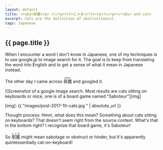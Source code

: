 ```yaml
---
layout: default
title: <ruby>邪魔<rp> (</rp><rt>じゃま</rt><rp>)</rp></ruby> and cats
excerpt: Cats are the definition of obstructionist.
tags: Japanese
---
```


## {{ page.title }}

<section markdown='1'>
When I encounter a word I don't know in Japanese, one of my techniques is to use google.jp to image search for it.  The goal is to keep from translating the word into English and to get a sense of what it mean in Japanese instead.

The other day I came across <ruby>邪魔<rt>jyama</rt></ruby> and googled it.

![Screenshot of a google image search. Most results are cats sitting on keyboards or mice, one is of a board game named "Saboteur"][img]

[img]: {{ "images/post-2017-10-cats.jpg " | absolute_url }}

Thought process: Hmm, what does this mean? Something about cats sitting on keyboards? That doesn't seem right from the source context. What's that in the bottom right? I recognize that board game, it's Saboteur!

So <ruby>邪魔<rt>じゃま</rt></ruby> might mean sabotage or obstruct or hinder, but it's apparently quintessentially cat-on-keyboard!

</section>
